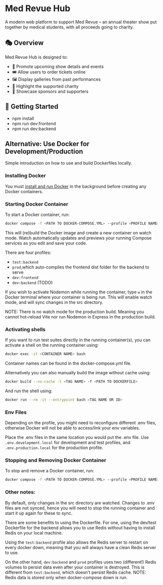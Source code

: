 # Med Revue Hub

A modern web platform to support Med Revue – an annual theater show put together by medical students, with all proceeds going to charity.

## 🎭 Overview

Med Revue Hub is designed to:

- 📅 Promote upcoming show details and events
- 🎟️ Allow users to order tickets online
- 🖼️ Display galleries from past performances
- 💖 Highlight the supported charity
- 🎉 Showcase sponsors and supporters

## 🔧 Getting Started

- npm install
- npm run dev:frontend
- npm run dev:backend

## Alternative: Use Docker for Development/Production

Simple introduction on how to use and build Dockerfiles locally.

### Installing Docker

You must [install and run Docker](https://docs.docker.com/engine/install/) in the background before creating any Docker containers.

### Starting Docker Container

To start a Docker container, run:

```bash
docker compose -f <PATH TO DOCKER-COMPOSE.YML> --profile <PROFILE NAME> up --build
```

This will (re)build the Docker image and create a new container on watch mode. Watch automatically updates and previews your running Compose services as you edit and save your code.

There are four profiles:

- `test:backend`
- `prod`,which auto-compiles the frontend dist folder for the backend to serve
- `dev:frontend`
- `dev:backend` (TODO)

If you wish to activate Nodemon while running the container, type `w` in the Docker terminal where your container is being run. This will enable watch mode, and will sync changes in the src directory.

NOTE: There is no watch mode for the production build. Meaning you cannot hot-reload Vite nor run Nodemon in Express in the production build.

### Activating shells

If you want to run test suites directly in the running container(s), you can activate a shell on the running container using:

```bash
docker exec -it <CONTAINER NAME> bash
```

Container names can be found in the docker-compose.yml file.

Alternatively you can also manually build the image without cache using:

```bash
docker build --no-cache -t <TAG NAME> -f <PATH TO DOCKERFILE>
```

And run the shell using:

```bash
docker run --rm -it --entrypoint bash <TAG NAME OR ID>
```

### Env Files

Depending on the profile, you might need to reconfigure different .env files, otherwise Docker will not be able to access/link your env variables.

Place the .env files in the same location you would put the .env file. Use `.env.development.local` for development and test profiles, and `.env.production.local` for the production profile.

### Stopping and Removing Docker Container

To stop and remove a Docker container, run:

```bash
docker compose -f <PATH TO DOCKER-COMPOSE.YML> --profile <PROFILE NAME> down
```

### Other notes:

By default, only changes in the src directory are watched. Changes to .env files are not synced, hence you will need to stop the running container and start it up again for these to sync.

There are some benefits to using the Dockerfile. For one, using the dev/test Dockerfile for the backend allows you to use Redis without having to install Redis on your local machine.

Using the `test:backend` profile also allows the Redis server to restart on every docker down, meaning that you will always have a clean Redis server to use.

On the other hand, `dev:backend` and `prod` profiles uses two (different!) Redis volumes to persist data even after your container is destroyed. This is different from `test:backend`, which doesn't persist Redis cache. NOTE: Redis data is stored only when docker-compose down is run.
